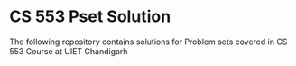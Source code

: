 # CS 553 Pset Solution

The following repository contains solutions for Problem sets covered in 
CS 553 Course at UIET Chandigarh
